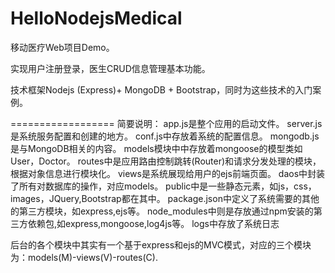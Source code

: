 HelloNodejsMedical
==================

移动医疗Web项目Demo。

实现用户注册登录，医生CRUD信息管理基本功能。

技术框架Nodejs (Express)+ MongoDB + Bootstrap，同时为这些技术的入门案例。

==================
简要说明：
app.js是整个应用的启动文件。
server.js是系统服务配置和创建的地方。
conf.js中存放着系统的配置信息。
mongodb.js是与MongoDB相关的内容。
models模块中中存放着mongoose的模型类如User，Doctor。
routes中是应用路由控制跳转(Router)和请求分发处理的模块，根据对象信息进行模块化。
views是系统展现给用户的ejs前端页面。
daos中封装了所有对数据库的操作，对应models。
public中是一些静态元素，如js，css，images，JQuery,Bootstrap都在其中。
package.json中定义了系统需要的其他的第三方模块，如express,ejs等。
node_modules中则是存放通过npm安装的第三方依赖包,如express,mongoose,log4js等。
logs中存放了系统日志

后台的各个模块中其实有一个基于express和ejs的MVC模式，对应的三个模块为：models(M)-views(V)-routes(C).

